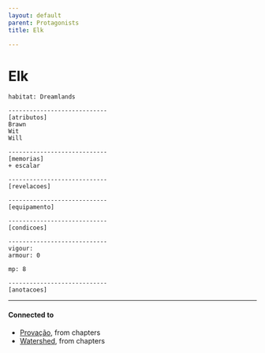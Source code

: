 ```yaml
---
layout: default
parent: Protagonists
title: Elk

---
```

# Elk

```
habitat: Dreamlands

----------------------------
[atributos]
Brawn 
Wit 
Will 

----------------------------
[memorias]
+ escalar

----------------------------
[revelacoes]

----------------------------
[equipamento]

----------------------------
[condicoes]

----------------------------
vigour: 
armour: 0

mp: 8

----------------------------
[anotacoes]
```

---
#### Connected to

<!-- QueryToSerialize: LIST without ID "["+ title + "](https://terra-campaigns.github.io/"+ regexreplace(file.path, ".md", "") + ")" + ", from " + regexreplace(file.folder, "nibiru/", "") FROM ([[]]) OR outgoing([[]]) SORT file.folder DESC -->
<!-- SerializedQuery: LIST without ID "["+ title + "](https://terra-campaigns.github.io/"+ regexreplace(file.path, ".md", "") + ")" + ", from " + regexreplace(file.folder, "nibiru/", "") FROM ([[]]) OR outgoing([[]]) SORT file.folder DESC -->
- [Provação](https://terra-campaigns.github.io/nibiru/chapters/Provacao), from chapters
- [Watershed](https://terra-campaigns.github.io/nibiru/chapters/Watershed), from chapters
<!-- SerializedQuery END -->
